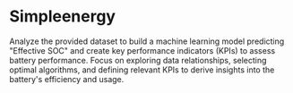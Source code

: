 # Simpleenergy
Analyze the provided dataset to build a machine learning model predicting "Effective SOC" and create key performance indicators (KPIs) to assess battery performance. Focus on exploring data relationships, selecting optimal algorithms, and defining relevant KPIs to derive insights into the battery's efficiency and usage.
